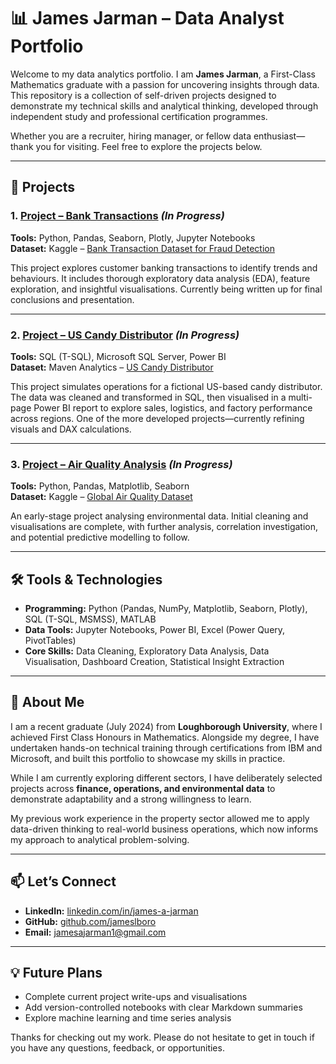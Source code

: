 # 📊 James Jarman – Data Analyst Portfolio

Welcome to my data analytics portfolio. I am **James Jarman**, a First-Class Mathematics graduate with a passion for uncovering insights through data. This repository is a collection of self-driven projects designed to demonstrate my technical skills and analytical thinking, developed through independent study and professional certification programmes.

Whether you are a recruiter, hiring manager, or fellow data enthusiast—thank you for visiting. Feel free to explore the projects below.

---

## 📁 Projects

### 1. [Project – Bank Transactions](https://github.com/jameslboro/james-jarman-portfolio/tree/main/project-Bank-Transactions) *(In Progress)*  
**Tools:** Python, Pandas, Seaborn, Plotly, Jupyter Notebooks  
**Dataset:** Kaggle – [Bank Transaction Dataset for Fraud Detection](https://www.kaggle.com/datasets/valakhorasani/bank-transaction-dataset-for-fraud-detection)

This project explores customer banking transactions to identify trends and behaviours. It includes thorough exploratory data analysis (EDA), feature exploration, and insightful visualisations. Currently being written up for final conclusions and presentation.

---

### 2. [Project – US Candy Distributor](https://github.com/jameslboro/james-jarman-portfolio/tree/main/project-US-Candy-Distributor) *(In Progress)*  
**Tools:** SQL (T-SQL), Microsoft SQL Server, Power BI  
**Dataset:** Maven Analytics – [US Candy Distributor](https://mavenanalytics.io/data-playground?order=date_added%2Cdesc&search=US%20Candy%20Distributor)

This project simulates operations for a fictional US-based candy distributor. The data was cleaned and transformed in SQL, then visualised in a multi-page Power BI report to explore sales, logistics, and factory performance across regions. One of the more developed projects—currently refining visuals and DAX calculations.

---

### 3. [Project – Air Quality Analysis](https://github.com/jameslboro/james-jarman-portfolio/tree/main/project-Air-Quality) *(In Progress)*  
**Tools:** Python, Pandas, Matplotlib, Seaborn  
**Dataset:** Kaggle – [Global Air Quality Dataset](https://www.kaggle.com/datasets/waqi786/global-air-quality-dataset/)

An early-stage project analysing environmental data. Initial cleaning and visualisations are complete, with further analysis, correlation investigation, and potential predictive modelling to follow.

---

## 🛠️ Tools & Technologies

- **Programming:** Python (Pandas, NumPy, Matplotlib, Seaborn, Plotly), SQL (T-SQL, MSMSS), MATLAB  
- **Data Tools:** Jupyter Notebooks, Power BI, Excel (Power Query, PivotTables)  
- **Core Skills:** Data Cleaning, Exploratory Data Analysis, Data Visualisation, Dashboard Creation, Statistical Insight Extraction

---

## 📜 About Me

I am a recent graduate (July 2024) from **Loughborough University**, where I achieved First Class Honours in Mathematics. Alongside my degree, I have undertaken hands-on technical training through certifications from IBM and Microsoft, and built this portfolio to showcase my skills in practice.

While I am currently exploring different sectors, I have deliberately selected projects across **finance, operations, and environmental data** to demonstrate adaptability and a strong willingness to learn.

My previous work experience in the property sector allowed me to apply data-driven thinking to real-world business operations, which now informs my approach to analytical problem-solving.

---

## 📫 Let’s Connect

- **LinkedIn:** [linkedin.com/in/james-a-jarman](https://www.linkedin.com/in/james-a-jarman/)  
- **GitHub:** [github.com/jameslboro](https://github.com/jameslboro)  
- **Email:** jamesajarman1@gmail.com

---

## 💡 Future Plans

- Complete current project write-ups and visualisations  
- Add version-controlled notebooks with clear Markdown summaries  
- Explore machine learning and time series analysis  

Thanks for checking out my work. Please do not hesitate to get in touch if you have any questions, feedback, or opportunities.